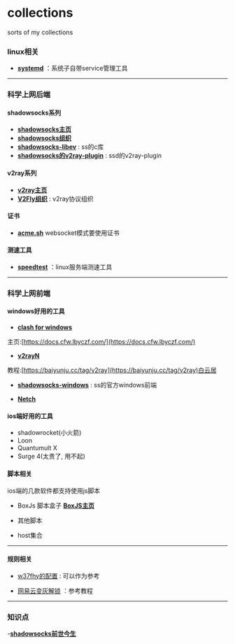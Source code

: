 # collections
sorts of my collections

### linux相关
- [**systemd**](https://github.com/systemd/systemd) ：系统子自带service管理工具

---

### 科学上网后端
#### **shadowsocks系列** 
- [**shadowsocks主页**](https://shadowsocks.org/)
- [**shadowsocks组织**](https://github.com/shadowsocks)
- [**shadowsocks-libev**](https://github.com/shadowsocks/shadowsocks-libev) : ss的c库
- [**shadowsocks的v2ray-plugin**](https://github.com/shadowsocks/v2ray-plugin) : ssd的v2ray-plugin

#### **v2ray系列**
- [**v2ray主页**](https://www.v2fly.org/)
- [**V2Fly组织**](https://github.com/v2fly) : v2ray协议组织

#### 证书
- [**acme.sh**](https://github.com/acmesh-official/acme.sh) websocket模式要使用证书

#### 测速工具
- [**speedtest**](https://github.com/sivel/speedtest-cli) ：linux服务端测速工具

---

### 科学上网前端
#### **windows好用的工具** 
- [**clash for windows**](https://github.com/Fndroid/clash_for_windows_pkg)

主页:[https://docs.cfw.lbyczf.com/](https://docs.cfw.lbyczf.com/)
- [**v2rayN**](https://github.com/Fndroid/clash_for_windows_pkg)

教程:[https://baiyunju.cc/tag/v2ray](https://baiyunju.cc/tag/v2ray)白云居
- [**shadowsocks-windows**](https://github.com/shadowsocks/shadowsocks-windows) : ss的官方windows前端
  
- [**Netch**](https://github.com/NetchX/Netch)

#### **ios端好用的工具**
- shadowrocket(小火箭)
- Loon
- Quantumult X
- Surge 4(太贵了, 用不起)

#### 脚本相关
ios端的几款软件都支持使用js脚本
- BoxJs 脚本盒子
[**BoxJS主页**](https://chavyleung.gitbook.io/boxjs/)
- 其他脚本

- host集合

---

#### 规则相关



- [w37fhy的配置](https://github.com/w37fhy/QuantumultX) : 可以作为参考

- [网易云变灰解锁](https://github.com/nondanee/UnblockNeteaseMusic) ：参考教程

---

### 知识点
-[**shadowsocks前世今生**](https://github.com/KeiKinn/ShadowsocksBio)
[]()
